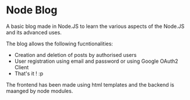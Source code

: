 # Node Blog

A basic blog made in Node.JS to learn the various aspects of the Node.JS and its advanced uses.

The blog allows the following fucntionalities: 
  - Creation and deletion of posts by authorised users
  - User registration using email and password or using Google OAuth2 Client
  - That's it ! :p

The frontend has been made using html templates and the backend is maanged by node modules.

